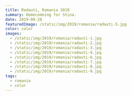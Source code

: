 ```yaml
---
title: Radauti, Romania 2019
summary: Homecomeing for Stina.
date: 2019-09-28
featuredImage: /static/img/2019/romania/radauti-5.jpg
color: color
images:
  - /static/img/2019/romania/radauti-1.jpg
  - /static/img/2019/romania/radauti-2.jpg
  - /static/img/2019/romania/radauti-3.jpg
  - /static/img/2019/romania/radauti-4.jpg
  - /static/img/2019/romania/radauti-6.jpg
  - /static/img/2019/romania/radauti-7.jpg
  - /static/img/2019/romania/radauti-8.jpg
  - /static/img/2019/romania/radauti-9.jpg
tags:
  - romania
  - color
---
```

